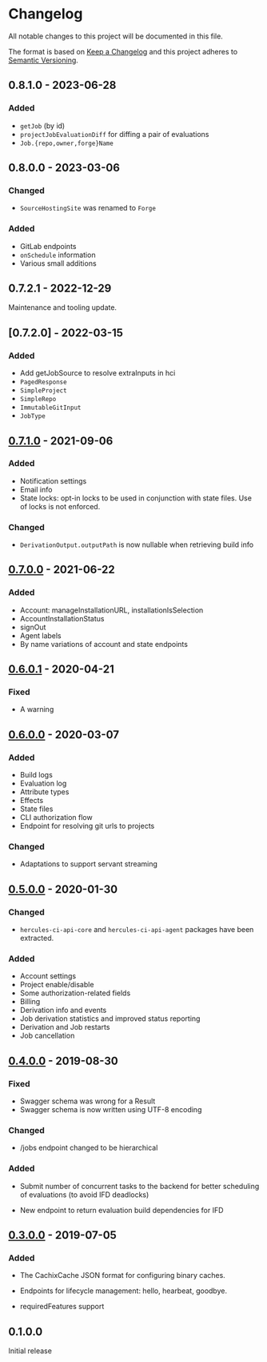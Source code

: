 # Changelog

All notable changes to this project will be documented in this file.

The format is based on [Keep a Changelog](https://keepachangelog.com/en/1.0.0/)
and this project adheres to [Semantic Versioning](https://semver.org/spec/v2.0.0.html).

## 0.8.1.0 - 2023-06-28

### Added

 - `getJob` (by id)
 - `projectJobEvaluationDiff` for diffing a pair of evaluations
 - `Job.{repo,owner,forge}Name`

## 0.8.0.0 - 2023-03-06

### Changed

 - `SourceHostingSite` was renamed to `Forge`

### Added

 - GitLab endpoints
 - `onSchedule` information
 - Various small additions


## 0.7.2.1 - 2022-12-29

Maintenance and tooling update.

## [0.7.2.0] - 2022-03-15

### Added

 - Add getJobSource to resolve extraInputs in hci
 - `PagedResponse`
 - `SimpleProject`
 - `SimpleRepo`
 - `ImmutableGitInput`
 - `JobType`

## [0.7.1.0] - 2021-09-06

### Added

 - Notification settings
 - Email info
 - State locks: opt-in locks to be used in conjunction with state files. Use of locks is not enforced.

### Changed

 - `DerivationOutput.outputPath` is now nullable when retrieving build info

## [0.7.0.0] - 2021-06-22

### Added

 - Account: manageInstallationURL, installationIsSelection
 - AccountInstallationStatus
 - signOut
 - Agent labels
 - By name variations of account and state endpoints

## [0.6.0.1] - 2020-04-21

### Fixed

 - A warning

## [0.6.0.0] - 2020-03-07

### Added

 - Build logs
 - Evaluation log
 - Attribute types
 - Effects
 - State files
 - CLI authorization flow
 - Endpoint for resolving git urls to projects

### Changed

 - Adaptations to support servant streaming

## [0.5.0.0] - 2020-01-30

### Changed

- `hercules-ci-api-core` and `hercules-ci-api-agent` packages have been extracted.

### Added

- Account settings
- Project enable/disable
- Some authorization-related fields
- Billing
- Derivation info and events
- Job derivation statistics and improved status reporting
- Derivation and Job restarts
- Job cancellation

## [0.4.0.0] - 2019-08-30

### Fixed

- Swagger schema was wrong for a Result
- Swagger schema is now written using UTF-8 encoding

### Changed

- /jobs endpoint changed to be hierarchical

### Added

- Submit number of concurrent tasks to the backend for better scheduling of evaluations (to avoid IFD deadlocks)

- New endpoint to return evaluation build dependencies for IFD


## [0.3.0.0] - 2019-07-05

### Added

- The CachixCache JSON format for configuring binary caches.

- Endpoints for lifecycle management: hello, hearbeat, goodbye.

- requiredFeatures support

## 0.1.0.0

Initial release

[0.7.1.0]: https://github.com/hercules-ci/hercules-ci-agent/compare/hercules-ci-agent-0.7.0.0...hercules-ci-api-0.7.1.0
[0.7.0.0]: https://github.com/hercules-ci/hercules-ci-agent/compare/hercules-ci-agent-0.6.0.1...hercules-ci-api-0.7.0.0
[0.6.0.1]: https://github.com/hercules-ci/hercules-ci-agent/compare/hercules-ci-agent-0.6.0.0...hercules-ci-api-0.6.0.1
[0.6.0.0]: https://github.com/hercules-ci/hercules-ci-agent/compare/hercules-ci-agent-0.5.0.0...hercules-ci-api-0.6.0.0
[0.5.0.0]: https://github.com/hercules-ci/hercules-ci-agent/compare/hercules-ci-agent-0.4.0.0...hercules-ci-api-0.5.0.0
[0.4.0.0]: https://github.com/hercules-ci/hercules-ci-agent/compare/hercules-ci-agent-0.3.0.0...hercules-ci-api-0.4.0.0
[0.3.0.0]: https://github.com/hercules-ci/hercules-ci-agent/compare/hercules-ci-agent-0.1.0.0...hercules-ci-api-0.3.0.0
[Unreleased]: https://github.com/hercules-ci/hercules-ci-agent/compare/stable...master

